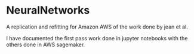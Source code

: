 # NeuralNetworks

A replication and refitting for Amazon AWS of the work done by jean et al.

I have documented the first pass work done in jupyter notebooks with the others done in AWS sagemaker.
